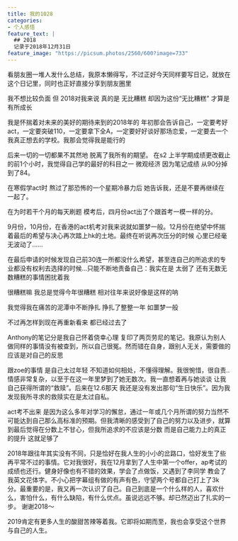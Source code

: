 ```yaml
---
title: 我的1028
categories:
- 个人感悟
feature_text: |
  ## 2018
  记录于2018年12月31日
feature_image: "https://picsum.photos/2560/600?image=733"
---
```


看朋友圈一堆人发什么总结，我原本懒得写，不过正好今天同样要写日记，就放在这个日记里，同时也正好直接分享到朋友圈里

我不想比较负面
但
2018对我来说 真的是 无比糟糕
却因为这份“无比糟糕” 才算是有所成长

我是怀揣着对未来的美好的期待来到的2018年的
年初那会告诉自己，一定要考好act，一定要突破110，一定要拿下全A，一定要好好谈好那场恋爱，一定要去一个我真正想去的学校。我那会觉得我是能行的

后来一切的一切都果不其然地 脱离了我所有的期望。
在s2 上半学期成绩更改截止的前1个小时，我觉得自己学的最好的科目之一 微观经济 因为笔记成绩 从90分掉到了84。

在寒假学act时 熬过了那恐怖的一个星期冷暴力后 她告诉我，还是不要再继续在一起了。

在为时若干个月的每天刷题 模考后，四月份act出了个跟首考一模一样的分。

9月份，10月份，在香港的act机考对我来说就如噩梦一般。12月份在绝望中怀揣着最后的希望与决心再次踏上hk的土地。最终在听说再次压分的时候 心里已经毫无波动了……

在最后申请的时候发现自己前30连一所都没什么希望，甚至连自己的所追求的专业都没有权利去选择的时候...只能不断地责备自己：我实在是 太弱了
还有无数无数糟糕的事情困扰着我

很糟糕嘛
我总是觉得今年很糟糕 相对往年来说好像是这样的呐

我觉得我在痛苦的泥潭中不断挣扎 挣扎了整整一年 如噩梦一般

不过再怎样到现在再重新看来 都已经过去了

Anthony的笔记分是我自己怀着侥幸心理 复印了两页劳尼的笔记。我原认为别人做同样的事情没有被查到，所以自己很冤。然而错在自身，跟别人无关，需要做的应该是对自己的反思

跟zoe的事情 是自己太过年轻 不知道如何相处，不懂得理解。我很惋惜，很自责..情感非常复杂，以至于在这一年里梦到了她无数次。我一直想着再与她谈谈 让我自己获得所谓的“救赎”。后来在12.6那天 我还是没有发出那句“生日快乐”。因为我发现我所寻求的救赎实在是太过自私。

act考不出来 是因为这么多年对学习的懈怠，通过一年或几个月所谓的努力当然不可能达到自己那么高标准的预期。但我清晰的感受到了自己的努力以及进步，就算到最后觉得在分数上不甘心，但我所追求的不应该是分数 而是自己能力上的真正的提升 这就足够了

2018年跟往年其实没有不同，只是恰好在我人生的小小的岔路口，恰好发生了些再平常不过的事情。它对我很好，我在12月拿到了人生中第一个offer，ap考试的成绩也还行。健身好像也有不错的效果，学会了点做饭，又遇到了李同学 教会了我英文花体字。不小心把字幕组有做的有声有色，守望两个号都自己打上了3k分。最重要的是，我又再一次认识了自己。自己到底是一个什么样的人，喜欢什么，害怕什么，有什么缺陷，有什么优点。虽说远远不够。却已然迈出了扎实的一步。
谢谢2018～

2019肯定有更多人生的酸甜苦辣等着我。它即将如期而至，我也会享受这个世界与自己的人生。